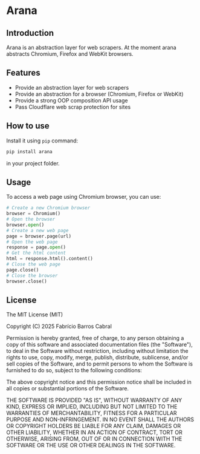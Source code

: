 # Arana

## Introduction

Arana is an abstraction layer for web scrapers. At the moment arana abstracts
Chromium, Firefox and WebKit browsers.

## Features

- Provide an abstraction layer for web scrapers
- Provide an abstraction for a browser (Chromium, Firefox or WebKit)
- Provide a strong OOP composition API usage
- Pass Cloudflare web scrap protection for sites

## How to use

Install it using `pip` command:

```bash
pip install arana
```

in your project folder.

## Usage

To access a web page using Chromium browser, you can use:

```python
# Create a new Chromium browser
browser = Chromium()
# Open the browser
browser.open()
# Create a new web page
page = browser.page(url)
# Open the web page
response = page.open()
# Get the html content
html = response.html().content()
# Close the web page
page.close()
# Close the browser
browser.close()
```

## License

The MIT License (MIT)

Copyright (C) 2025 Fabrício Barros Cabral

Permission is hereby granted, free of charge, to any person obtaining a copy
of this software and associated documentation files (the "Software"), to deal
in the Software without restriction, including without limitation the rights
to use, copy, modify, merge, publish, distribute, sublicense, and/or sell
copies of the Software, and to permit persons to whom the Software is
furnished to do so, subject to the following conditions:

The above copyright notice and this permission notice shall be included
in all copies or substantial portions of the Software.

THE SOFTWARE IS PROVIDED "AS IS", WITHOUT WARRANTY OF ANY KIND, EXPRESS OR
IMPLIED, INCLUDING BUT NOT LIMITED TO THE WARRANTIES OF MERCHANTABILITY,
FITNESS FOR A PARTICULAR PURPOSE AND NON-INFRINGEMENT. IN NO EVENT SHALL THE
AUTHORS OR COPYRIGHT HOLDERS BE LIABLE FOR ANY CLAIM, DAMAGES OR OTHER
LIABILITY, WHETHER IN AN ACTION OF CONTRACT, TORT OR OTHERWISE, ARISING FROM,
OUT OF OR IN CONNECTION WITH THE SOFTWARE OR THE USE OR OTHER DEALINGS IN THE
SOFTWARE.
